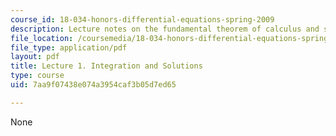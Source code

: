 ```yaml
---
course_id: 18-034-honors-differential-equations-spring-2009
description: Lecture notes on the fundamental theorem of calculus and solving by quadrature.
file_location: /coursemedia/18-034-honors-differential-equations-spring-2009/7aa9f07438e074a3954caf3b05d7ed65_MIT18_034s09_lec01.pdf
file_type: application/pdf
layout: pdf
title: Lecture 1. Integration and Solutions
type: course
uid: 7aa9f07438e074a3954caf3b05d7ed65

---
```

None